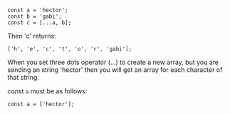     const a = 'hector';
    const b = 'gabi';
    const c = [...a, b];

Then 'c' returns:

    ['h', 'e', 'c', 't', 'o', 'r', 'gabi'];

When you set three dots operator (...) to create
a new array, but you are sending an string
'hector' then you will get an array for each
character of that string.

const `a` must be as follows:

    const a = ['hector'];
